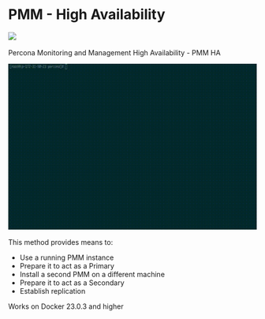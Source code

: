 # PMM - High Availability
![](https://www.percona.com/wp-content/uploads/2023/01/Groupdocs-icons-3.svg)

Percona Monitoring and Management High Availability - PMM HA 

![](https://github.com/nethalo/pmmha/blob/513e4000a4fc73251b495e475d00fcc7eb708219/replica.gif)

This method provides means to:

- Use a running PMM instance
- Prepare it to act as a Primary
- Install a second PMM on a different machine
- Prepare it to act as a Secondary
- Establish replication


Works on Docker 23.0.3 and higher
